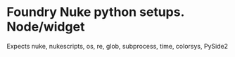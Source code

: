 # Foundry Nuke python setups. Node/widget
Expects nuke, nukescripts, os, re, glob, subprocess, time, colorsys, PySide2
